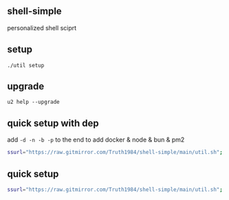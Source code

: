 ## shell-simple

personalized shell sciprt

## setup

`./util setup`

## upgrade

`u2 help --upgrade`

## quick setup with dep

add `-d -n -b -p` to the end to add docker & node & bun & pm2

```sh
ssurl="https://raw.gitmirror.com/Truth1984/shell-simple/main/util.sh"; if $(command -v curl &> /dev/null); then curl $ssurl -o util.sh; elif $(command -v wget &> /dev/null); then wget -O util.sh $ssurl; fi; chmod 777 util.sh && ./util.sh setupEX
```

## quick setup

```sh
ssurl="https://raw.gitmirror.com/Truth1984/shell-simple/main/util.sh"; if $(command -v curl &> /dev/null); then curl $ssurl -o util.sh; elif $(command -v wget &> /dev/null); then wget -O util.sh $ssurl; fi; chmod 777 util.sh && ./util.sh setup
```
